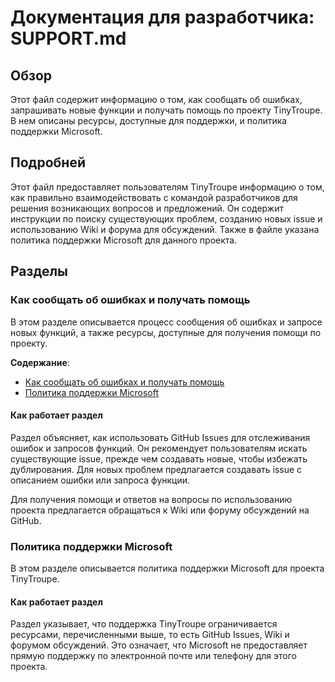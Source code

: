# Документация для разработчика: SUPPORT.md

## Обзор

Этот файл содержит информацию о том, как сообщать об ошибках, запрашивать новые функции и получать помощь по проекту TinyTroupe. В нем описаны ресурсы, доступные для поддержки, и политика поддержки Microsoft.

## Подробней

Этот файл предоставляет пользователям TinyTroupe информацию о том, как правильно взаимодействовать с командой разработчиков для решения возникающих вопросов и предложений. Он содержит инструкции по поиску существующих проблем, созданию новых issue и использованию Wiki и форума для обсуждений. Также в файле указана политика поддержки Microsoft для данного проекта.

## Разделы

### Как сообщать об ошибках и получать помощь

В этом разделе описывается процесс сообщения об ошибках и запросе новых функций, а также ресурсы, доступные для получения помощи по проекту.

**Содержание**:

*   [Как сообщать об ошибках и получать помощь](#как-сообщать-об-ошибках-и-получать-помощь)
*   [Политика поддержки Microsoft](#политика-поддержки-microsoft)

#### Как работает раздел

Раздел объясняет, как использовать GitHub Issues для отслеживания ошибок и запросов функций. Он рекомендует пользователям искать существующие issue, прежде чем создавать новые, чтобы избежать дублирования. Для новых проблем предлагается создавать issue с описанием ошибки или запроса функции.

Для получения помощи и ответов на вопросы по использованию проекта предлагается обращаться к Wiki или форуму обсуждений на GitHub.

### Политика поддержки Microsoft

В этом разделе описывается политика поддержки Microsoft для проекта TinyTroupe.

#### Как работает раздел

Раздел указывает, что поддержка TinyTroupe ограничивается ресурсами, перечисленными выше, то есть GitHub Issues, Wiki и форумом обсуждений. Это означает, что Microsoft не предоставляет прямую поддержку по электронной почте или телефону для этого проекта.